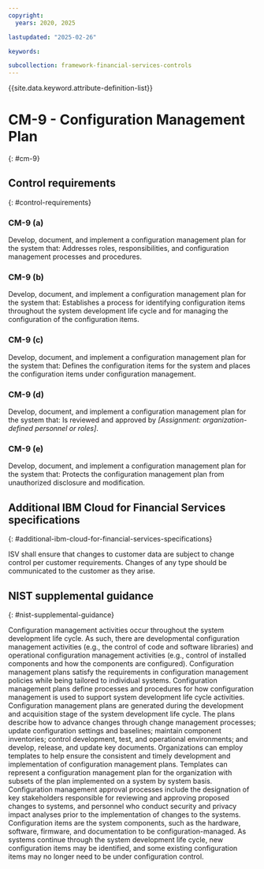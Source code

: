 ```yaml
---
copyright:
  years: 2020, 2025

lastupdated: "2025-02-26"

keywords:

subcollection: framework-financial-services-controls
---
```


{{site.data.keyword.attribute-definition-list}}

# CM-9 - Configuration Management Plan
{: #cm-9}

## Control requirements
{: #control-requirements}



### CM-9 (a)


Develop, document, and implement a configuration management plan for the system that:
Addresses roles, responsibilities, and configuration management processes and procedures.


### CM-9 (b)


Develop, document, and implement a configuration management plan for the system that:
Establishes a process for identifying configuration items throughout the system development life cycle and for managing the configuration of the configuration items.


### CM-9 (c)


Develop, document, and implement a configuration management plan for the system that:
Defines the configuration items for the system and places the configuration items under configuration management.


### CM-9 (d)


Develop, document, and implement a configuration management plan for the system that:
Is reviewed and approved by _[Assignment: organization-defined personnel or roles]_.


### CM-9 (e)


Develop, document, and implement a configuration management plan for the system that:
Protects the configuration management plan from unauthorized disclosure and modification.






## Additional IBM Cloud for Financial Services specifications
{: #additional-ibm-cloud-for-financial-services-specifications}

ISV shall ensure that changes to customer data are subject to change control per customer requirements.  Changes of any type should be communicated to the customer as they arise.







## NIST supplemental guidance
{: #nist-supplemental-guidance}

Configuration management activities occur throughout the system development life cycle. As such, there are developmental configuration management activities (e.g., the control of code and software libraries) and operational configuration management activities (e.g., control of installed components and how the components are configured). Configuration management plans satisfy the requirements in configuration management policies while being tailored to individual systems. Configuration management plans define processes and procedures for how configuration management is used to support system development life cycle activities.
Configuration management plans are generated during the development and acquisition stage of the system development life cycle. The plans describe how to advance changes through change management processes; update configuration settings and baselines; maintain component inventories; control development, test, and operational environments; and develop, release, and update key documents.
Organizations can employ templates to help ensure the consistent and timely development and implementation of configuration management plans. Templates can represent a configuration management plan for the organization with subsets of the plan implemented on a system by system basis. Configuration management approval processes include the designation of key stakeholders responsible for reviewing and approving proposed changes to systems, and personnel who conduct security and privacy impact analyses prior to the implementation of changes to the systems. Configuration items are the system components, such as the hardware, software, firmware, and documentation to be configuration-managed. As systems continue through the system development life cycle, new configuration items may be identified, and some existing configuration items may no longer need to be under configuration control.
